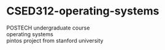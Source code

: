 # CSED312-operating-systems
POSTECH undergraduate course  
operating systems  
pintos project from stanford university